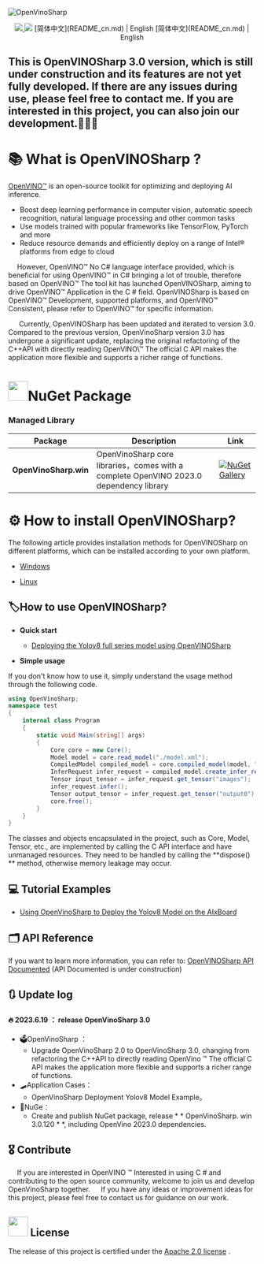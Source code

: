 ![OpenVinoSharp](https://socialify.git.ci/guojin-yan/OpenVinoSharp/image?description=1&descriptionEditable=💞%20OpenVINO%20wrapper%20for%20.NET💞%20&forks=1&issues=1&logo=https%3A%2F%2Fs2.loli.net%2F2023%2F01%2F26%2FylE1K5JPogMqGSW.png&name=1&owner=1&pattern=Circuit%20Board&pulls=1&stargazers=1&theme=Light)

<p align="center">    
    <a href="./LICENSE.txt">
        <img src="https://img.shields.io/github/license/guojin-yan/openvinosharp.svg">
    </a>    
    <a >
        <img src="https://img.shields.io/badge/Framework-.NET5.0%2C%20.NET6.0%2C%20.NET48-pink.svg">
    </a>    
[简体中文](README_cn.md) | English
[简体中文](README_cn.md) | English

## This is OpenVINOSharp 3.0 version, which is still under construction and its features are not yet fully developed. If there are any issues during use, please feel free to contact me. If you are interested in this project, you can also join our development.🥰🥰🥰

# 📚 What is OpenVINOSharp ?

[OpenVINO™](www.openvino.ai)  is an open-source toolkit for optimizing and deploying AI inference.

- Boost deep learning performance in computer vision, automatic speech recognition, natural language processing and other common tasks
- Use models trained with popular frameworks like TensorFlow, PyTorch and more
- Reduce resource demands and efficiently deploy on a range of Intel® platforms from edge to cloud

&emsp;    However, OpenVINO™ No C# language interface provided, which is beneficial for using OpenVINO™ in C#  bringing a lot of trouble, therefore based on OpenVINO™ The tool kit has launched OpenVINOSharp, aiming to drive OpenVINO™ Application in the C # field. OpenVINOSharp is based on OpenVINO™ Development, supported platforms, and OpenVINO™ Consistent, please refer to OpenVINO™ for specific information.

&emsp;    Currently, OpenVINOSharp has been updated and iterated to version 3.0. Compared to the previous version, OpenVinoSharp version 3.0 has undergone a significant update, replacing the original refactoring of the C++API with directly reading OpenVINO\™  The official C API makes the application more flexible and supports a richer range of functions.

# <img title="NuGet" src="https://s2.loli.net/2023/08/08/jE6BHu59L4WXQFg.png" alt="" width="40">NuGet Package

### Managed Library

| Package               | Description                                                  | Link                                                         |
| --------------------- | ------------------------------------------------------------ | ------------------------------------------------------------ |
| **OpenVinoSharp.win** | OpenVinoSharp core libraries，comes with a complete OpenVINO 2023.0 dependency library | [![NuGet Gallery ](https://badge.fury.io/nu/OpenVinoSharp.win.svg)](https://www.nuget.org/packages/OpenVinoSharp.win/) |

# ⚙ How to install OpenVINOSharp?

The following article provides installation methods for OpenVINOSharp on different platforms, which can be installed according to your own platform.

- [Windows](docs/en/windows_install.md)

- [Linux](docs/en/linux_install.md)

## 🏷How to use OpenVINOSharp?

- **Quick start**
  - [Deploying the Yolov8 full series model using OpenVINOSharp](demos/yolov8/README.md)
  
- **Simple usage**

If you don't know how to use it, simply understand the usage method through the following code.

```c#
using OpenVinoSharp;
namespace test 
{
    internal class Program
    {
        static void Main(string[] args)
        {
            Core core = new Core();
            Model model = core.read_model("./model.xml");
            CompiledModel compiled_model = core.compiled_model(model, "AUTO"); 
            InferRequest infer_request = compiled_model.create_infer_request(); 
            Tensor input_tensor = infer_request.get_tensor("images"); 
            infer_request.infer(); 
            Tensor output_tensor = infer_request.get_tensor("output0"); 
            core.free(); 
        }
    }
}
```

The classes and objects encapsulated in the project, such as Core, Model, Tensor, etc., are implemented by calling the C API interface and have unmanaged resources. They need to be handled by calling the **dispose() ** method, otherwise memory leakage may occur.

## 💻 Tutorial Examples

- [Using OpenVinoSharp to Deploy the Yolov8 Model on the AIxBoard](tutorial_examples/AlxBoard_deploy_yolov8/README.md)

## 🗂 API Reference

If you want to learn more information, you can refer to: [OpenVINOSharp API Documented](https://guojin-yan.github.io/OpenVINOSharp.docs/index.html)
(API Documented is under construction)

## 🔃 Update log

#### 🔥 **2023.6.19 ： release OpenVinoSharp 3.0**

- 🗳OpenVinoSharp ：
  - Upgrade OpenVinoSharp 2.0 to OpenVinoSharp 3.0, changing from refactoring the C++API to directly reading OpenVino ™ The official C API makes the application more flexible and supports a richer range of functions.
- 🛹Application Cases：
  - OpenVinoSharp Deployment Yolov8 Model Example。
- 🔮NuGe：
  - Create and publish NuGet package, release * * OpenVinoSharp. win 3.0.120 * *, including OpenVino 2023.0 dependencies.

## 🎖 Contribute

&emsp; If you are interested in OpenVINO ™  Interested in using C # and contributing to the open source community, welcome to join us and develop OpenVinoSharp together.
&emsp; If you have any ideas or improvement ideas for this project, please feel free to contact us for guidance on our work.


## <img title="" src="https://s2.loli.net/2023/08/08/cijB2K9aDvthEQA.png" alt="" width="40"> License

The release of this project is certified under the [Apache 2.0 license](https://github.com/guojin-yan/OpenVINOSharp/blob/openvinosharp3.0/LICENSE) .
